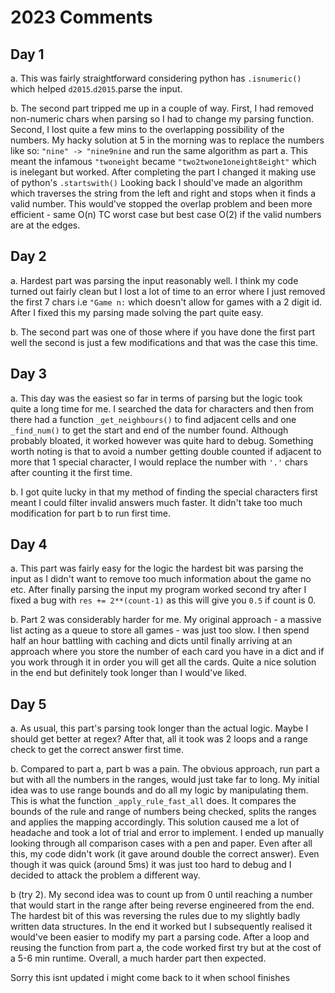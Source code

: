 # 2023 Comments

## Day 1
a. This was fairly straightforward considering python has ```.isnumeric()``` which helped `d2015`.`d2015`.parse the input.

b. The second part tripped me up in a couple of way. First, I had removed non-numeric chars when parsing so I had to change my parsing function. Second, I lost quite a few mins to the overlapping possibility of the numbers. My hacky solution at 5 in the morning was to replace the numbers like so: ```"nine" -> "nine9nine``` and run the same algorithm as part a. This meant the infamous ```"twoneight``` became ```"two2twone1oneight8eight"``` which is inelegant but worked. After completing the part I changed it making use of python's ```.startswith()``` Looking back I should've made an algorithm which traverses the string from the left and right and stops when it finds a valid number. This would've stopped the overlap problem and been more efficient - same O(n) TC worst case but best case O(2) if the valid numbers are at the edges.

## Day 2
a. Hardest part was parsing the input reasonably well. I think my code turned out fairly clean but I lost a lot of time to an error where I just removed the first 7 chars i.e ```"Game n:``` which doesn't allow for games with a 2 digit id. After I fixed this my parsing made solving the part quite easy.

b. The second part was one of those where if you have done the first part well the second is just a few modifications and that was the case this time.

## Day 3
a. This day was the easiest so far in terms of parsing but the logic took quite a long time for me. I searched the data for characters and then from there had a function ```_get_neighbours()``` to find adjacent cells and one ```_find_num()``` to get the start and end of the number found. Although probably bloated, it worked however was quite hard to debug. Something worth noting is that to avoid a number getting double counted if adjacent to more that 1 special character, I would replace the number with ```'.'``` chars after counting it the first time.

b. I got quite lucky in that my method of finding the special characters first meant I could filter invalid answers much faster. It didn't take too much modification for part b to run first time.

## Day 4
a. This part was fairly easy for the logic the hardest bit was parsing the input as I didn't want to remove too much information about the game no etc. After finally parsing the input my program worked second try after I fixed a bug with ```res += 2**(count-1)``` as this will give you ```0.5``` if count is 0.

b. Part 2 was considerably harder for me. My original approach - a massive list acting as a queue to store all games - was just too slow. I then spend half an hour battling with caching and dicts until finally arriving at an approach where you store the number of each card you have in a dict and if you work through it in order you will get all the cards. Quite a nice solution in the end but definitely took longer than I would've liked.


## Day 5
a. As usual, this part's parsing took longer than the actual logic. Maybe I should get better at regex? After that, all it took was 2 loops and a range check to get the correct answer first time.

b. Compared to part a, part b was a pain. The obvious approach, run part a but with all the numbers in the ranges, would just take far to long. My initial idea was to use range bounds and do all my logic by manipulating them. This is what the function ```_apply_rule_fast_all``` does. It compares the bounds of the rule and range of numbers being checked, splits the ranges and applies the mapping accordingly. This solution caused me a lot of headache and took a lot of trial and error to implement. I ended up manually looking through all comparison cases with a pen and paper. Even after all this, my code didn't work (it gave around double the correct answer). Even though it was quick (around 5ms) it was just too hard to debug and I decided to attack the problem a different way.

b (try 2). My second idea was to count up from 0 until reaching a number that would start in the range after being reverse engineered from the end. The hardest bit of this was reversing the rules due to my slightly badly written data structures. In the end it worked but I subsequently realised it would've been easier to modify my part a parsing code. After a loop and reusing the function from part a, the code worked first try but at the cost of a 5-6 min runtime. Overall, a much harder part then expected.


Sorry this isnt updated i might come back to it when school finishes
